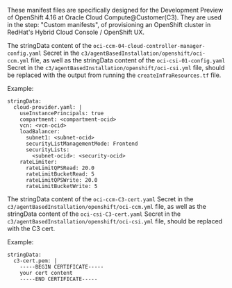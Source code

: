 These manifest files are specifically designed for the Development Preview of OpenShift 4.16 at Oracle Cloud Compute@Customer(C3). They are used in the step: "Custom manifests", of provisioning an OpenShift cluster in RedHat's Hybrid Cloud Console / OpenShift UX.

The stringData content of the `oci-ccm-04-cloud-controller-manager-config.yaml` Secret in the `c3/agentBasedInstallation/openshift/oci-ccm.yml` file, as well as the stringData content of the `oci-csi-01-config.yaml` Secret in the `c3/agentBasedInstallation/openshift/oci-csi.yml` file,
should be replaced with the output from running the `createInfraResources.tf` file.

Example:
```
stringData:
  cloud-provider.yaml: |
    useInstancePrincipals: true
    compartment: <compartment-ocid>
    vcn: <vcn-ocid>
    loadBalancer:
      subnet1: <subnet-ocid>
      securityListManagementMode: Frontend
      securityLists:
        <subnet-ocid>: <security-ocid>
    rateLimiter:
      rateLimitQPSRead: 20.0
      rateLimitBucketRead: 5
      rateLimitQPSWrite: 20.0
      rateLimitBucketWrite: 5
```


The stringData content of the `oci-ccm-C3-cert.yaml` Secret in the `c3/agentBasedInstallation/openshift/oci-ccm.yml` file, as well as the stringData content of the `oci-csi-C3-cert.yaml` Secret in the `c3/agentBasedInstallation/openshift/oci-csi.yml` file,
should be replaced with the C3 cert.


Example:
```
stringData:
  c3-cert.pem: |
    -----BEGIN CERTIFICATE-----
    your cert content
    -----END CERTIFICATE-----
```
